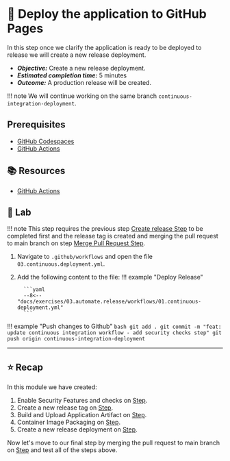 # :test_tube: Deploy the application to GitHub Pages

In this step once we clarify the application is ready to be deployed to release we will create a new release deployment.

- _**Objective:**_ Create a new release deployment.
- _**Estimated completion time:**_ 5 minutes
- _**Outcome:**_ A production release will be created.

!!! note
We will continue working on the same branch `continuous-integration-deployment`.

## Prerequisites

- [GitHub Codespaces](#)
- [GitHub Actions](#)

## :books: Resources

- [GitHub Actions](https://docs.github.com/en/actions)

## :pencil: Lab

!!! note
This step requires the previous step [Create release Step](../02.md) to be completed first and the release tag is created and merging the pull request to main branch on step [Merge Pull Request Step](../04.md).

1.  Navigate to `.github/workflows` and open the file `03.continuous.deployment.yml`.
2.  Add the following content to the file:
    !!! example "Deploy Release"

          ```yaml
          --8<-- "docs/exercises/03.automate.release/workflows/01.continuous-deployment.yml"
          ```

!!! example "Push changes to Github"
`bash
       git add .
       git commit -m "feat: update continuous integration workflow - add security checks step"
       git push origin continuous-integration-deployment
      `

---

## :star: Recap

In this module we have created:

1. Enable Security Features and checks on [Step](../02.secure.the.software.supply.chain/00.md).
2. Create a new release tag on [Step](../02.secure.the.software.supply.chain/01.md).
3. Build and Upload Application Artifact on [Step](../02.secure.the.software.supply.chain/02.md).
4. Container Image Packaging on [Step](../02.secure.the.software.supply.chain/02-extra.md).
5. Create a new release deployment on [Step](../02.secure.the.software.supply.chain/03.md).

Now let's move to our final step by merging the pull request to main branch on [Step](02.md) and test all of the steps above.
